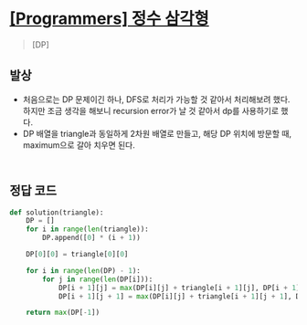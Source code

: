 # [[Programmers] 정수 삼각형](https://school.programmers.co.kr/learn/courses/30/lessons/43105)

> [DP]

## 발상

- 처음으로는 DP 문제이긴 하나, DFS로 처리가 가능할 것 같아서 처리해보려 했다. 하지만 조금 생각을 해보니 recursion error가 날 것 같아서 dp를 사용하기로 했다.
- DP 배열을 triangle과 동일하게 2차원 배열로 만들고, 해당 DP 위치에 방문할 때, maximum으로 갈아 치우면 된다.

## <br>정답 코드

```python
def solution(triangle):
    DP = []
    for i in range(len(triangle)):
        DP.append([0] * (i + 1))

    DP[0][0] = triangle[0][0]

    for i in range(len(DP) - 1):
        for j in range(len(DP[i])):
            DP[i + 1][j] = max(DP[i][j] + triangle[i + 1][j], DP[i + 1][j])
            DP[i + 1][j + 1] = max(DP[i][j] + triangle[i + 1][j + 1], DP[i + 1][j + 1])

    return max(DP[-1])

```
